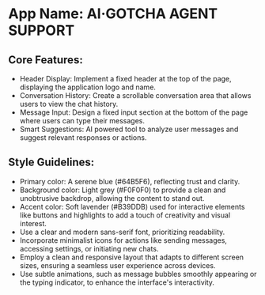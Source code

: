 # **App Name**: AI·GOTCHA AGENT SUPPORT

## Core Features:

- Header Display: Implement a fixed header at the top of the page, displaying the application logo and name.
- Conversation History: Create a scrollable conversation area that allows users to view the chat history.
- Message Input: Design a fixed input section at the bottom of the page where users can type their messages.
- Smart Suggestions: AI powered tool to analyze user messages and suggest relevant responses or actions.

## Style Guidelines:

- Primary color: A serene blue (#64B5F6), reflecting trust and clarity.
- Background color: Light grey (#F0F0F0) to provide a clean and unobtrusive backdrop, allowing the content to stand out.
- Accent color: Soft lavender (#B39DDB) used for interactive elements like buttons and highlights to add a touch of creativity and visual interest.
- Use a clear and modern sans-serif font, prioritizing readability.
- Incorporate minimalist icons for actions like sending messages, accessing settings, or initiating new chats.
- Employ a clean and responsive layout that adapts to different screen sizes, ensuring a seamless user experience across devices.
- Use subtle animations, such as message bubbles smoothly appearing or the typing indicator, to enhance the interface's interactivity.